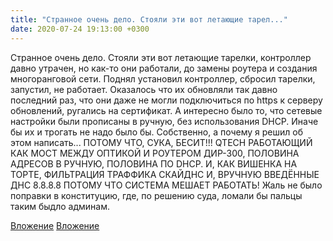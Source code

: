 ```yaml
---
title: "Странное очень дело. Стояли эти вот летающие тарел..."
date: 2020-07-24 19:13:00 +0300
---
```


Странное очень дело. Стояли эти вот летающие тарелки, контроллер давно утрачен, но как-то они работали, до замены роутера и создания многоранговой сети. Поднял установил контроллер, сбросил тарелки, запустил, не работает. Оказалось что их обновляли так давно последний раз, что они даже не могли подключиться по https к серверу обновлений, ругались на сертификат. А интересно было то, что сетевые настройки были прописаны в ручную, без использования DHCP. Иначе бы их и трогать не надо было бы.
Собственно, а почему я решил об этом написать...
ПОТОМУ ЧТО, СУКА, БЕСИТ!!! QTECH РАБОТАЮЩИЙ КАК МОСТ МЕЖДУ ОПТИКОЙ И РОУТЕРОМ ДИР-300, ПОЛОВИНА АДРЕСОВ В РУЧНУЮ, ПОЛОВИНА ПО DHCP. И, КАК ВИШЕНКА НА ТОРТЕ, ФИЛЬТРАЦИЯ ТРАФФИКА СКАЙДНС И, ВРУЧНУЮ ВВЕДЁННЫЕ ДНС 8.8.8.8 ПОТОМУ ЧТО СИСТЕМА МЕШАЕТ РАБОТАТЬ!
Жаль не было поправки в конституцию, где, по решению суда, ломали бы пальцы таким быдло админам.


[Вложение](https://vk.com/photo41076938_457247101)
[Вложение](https://vk.com/photo41076938_457247102)
